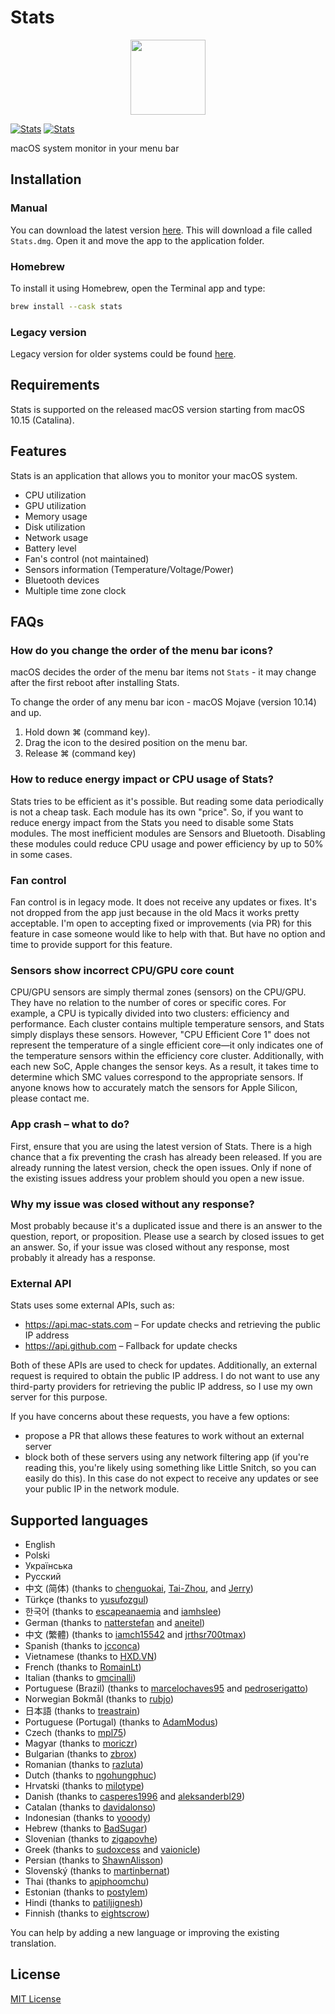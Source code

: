 # Stats

<a href="https://github.com/exelban/stats/releases"><p align="center"><img src="https://github.com/exelban/stats/raw/master/Stats/Supporting%20Files/Assets.xcassets/AppIcon.appiconset/icon_256x256.png" width="120"></p></a>

[![Stats](https://serhiy.s3.eu-central-1.amazonaws.com/Github_repo/stats/menus%3Fv2.3.2.png?v1)](https://github.com/exelban/stats/releases)
[![Stats](https://serhiy.s3.eu-central-1.amazonaws.com/Github_repo/stats/popups%3Fv2.3.2.png?v3)](https://github.com/exelban/stats/releases)

macOS system monitor in your menu bar

## Installation
### Manual
You can download the latest version [here](https://github.com/exelban/stats/releases/latest/download/Stats.dmg).
This will download a file called `Stats.dmg`. Open it and move the app to the application folder.

### Homebrew
To install it using Homebrew, open the Terminal app and type:
```bash
brew install --cask stats
```

### Legacy version
Legacy version for older systems could be found [here](https://mac-stats.com/downloads).

## Requirements
Stats is supported on the released macOS version starting from macOS 10.15 (Catalina).

## Features
Stats is an application that allows you to monitor your macOS system.

 - CPU utilization
 - GPU utilization
 - Memory usage
 - Disk utilization
 - Network usage
 - Battery level
 - Fan's control (not maintained)
 - Sensors information (Temperature/Voltage/Power)
 - Bluetooth devices
 - Multiple time zone clock

## FAQs

### How do you change the order of the menu bar icons?
macOS decides the order of the menu bar items not `Stats` - it may change after the first reboot after installing Stats.

To change the order of any menu bar icon - macOS Mojave (version 10.14) and up.

1. Hold down ⌘ (command key).
2. Drag the icon to the desired position on the menu bar.
3. Release ⌘ (command key)

### How to reduce energy impact or CPU usage of Stats?
Stats tries to be efficient as it's possible. But reading some data periodically is not a cheap task. Each module has its own "price". So, if you want to reduce energy impact from the Stats you need to disable some Stats modules. The most inefficient modules are Sensors and Bluetooth. Disabling these modules could reduce CPU usage and power efficiency by up to 50% in some cases.

### Fan control
Fan control is in legacy mode. It does not receive any updates or fixes. It's not dropped from the app just because in the old Macs it works pretty acceptable. I'm open to accepting fixed or improvements (via PR) for this feature in case someone would like to help with that. But have no option and time to provide support for this feature.

### Sensors show incorrect CPU/GPU core count
CPU/GPU sensors are simply thermal zones (sensors) on the CPU/GPU. They have no relation to the number of cores or specific cores.
For example, a CPU is typically divided into two clusters: efficiency and performance. Each cluster contains multiple temperature sensors, and Stats simply displays these sensors. However, "CPU Efficient Core 1" does not represent the temperature of a single efficient core—it only indicates one of the temperature sensors within the efficiency core cluster.
Additionally, with each new SoC, Apple changes the sensor keys. As a result, it takes time to determine which SMC values correspond to the appropriate sensors. If anyone knows how to accurately match the sensors for Apple Silicon, please contact me.

### App crash – what to do?
First, ensure that you are using the latest version of Stats. There is a high chance that a fix preventing the crash has already been released. If you are already running the latest version, check the open issues. Only if none of the existing issues address your problem should you open a new issue.

### Why my issue was closed without any response?
Most probably because it's a duplicated issue and there is an answer to the question, report, or proposition. Please use a search by closed issues to get an answer.
So, if your issue was closed without any response, most probably it already has a response.

### External API
Stats uses some external APIs, such as:

- https://api.mac-stats.com – For update checks and retrieving the public IP address
- https://api.github.com – Fallback for update checks

Both of these APIs are used to check for updates. Additionally, an external request is required to obtain the public IP address. I do not want to use any third-party providers for retrieving the public IP address, so I use my own server for this purpose.

If you have concerns about these requests, you have a few options:

- propose a PR that allows these features to work without an external server
- block both of these servers using any network filtering app (if you're reading this, you're likely using something like Little Snitch, so you can easily do this). In this case do not expect to receive any updates or see your public IP in the network module.


## Supported languages
- English
- Polski
- Українська
- Русский
- 中文 (简体) (thanks to [chenguokai](https://github.com/chenguokai), [Tai-Zhou](https://github.com/Tai-Zhou), and [Jerry](https://github.com/Jerry23011))
- Türkçe (thanks to [yusufozgul](https://github.com/yusufozgul))
- 한국어 (thanks to [escapeanaemia](https://github.com/escapeanaemia) and [iamhslee](https://github.com/iamhslee))
- German (thanks to [natterstefan](https://github.com/natterstefan) and [aneitel](https://github.com/aneitel))
- 中文 (繁體) (thanks to [iamch15542](https://github.com/iamch15542) and [jrthsr700tmax](https://github.com/jrthsr700tmax))
- Spanish (thanks to [jcconca](https://github.com/jcconca))
- Vietnamese (thanks to [HXD.VN](https://github.com/xuandung38))
- French (thanks to [RomainLt](https://github.com/RomainLt))
- Italian (thanks to [gmcinalli](https://github.com/gmcinalli))
- Portuguese (Brazil) (thanks to [marcelochaves95](https://github.com/marcelochaves95) and [pedroserigatto](https://github.com/pedroserigatto))
- Norwegian Bokmål (thanks to [rubjo](https://github.com/rubjo))
- 日本語 (thanks to [treastrain](https://github.com/treastrain))
- Portuguese (Portugal) (thanks to [AdamModus](https://github.com/AdamModus))
- Czech (thanks to [mpl75](https://github.com/mpl75))
- Magyar (thanks to [moriczr](https://github.com/moriczr))
- Bulgarian (thanks to [zbrox](https://github.com/zbrox))
- Romanian (thanks to [razluta](https://github.com/razluta))
- Dutch (thanks to [ngohungphuc](https://github.com/ngohungphuc))
- Hrvatski (thanks to [milotype](https://github.com/milotype))
- Danish (thanks to [casperes1996](https://github.com/casperes1996) and [aleksanderbl29](https://github.com/aleksanderbl29))
- Catalan (thanks to [davidalonso](https://github.com/davidalonso))
- Indonesian (thanks to [yooody](https://github.com/yooody))
- Hebrew (thanks to [BadSugar](https://github.com/BadSugar))
- Slovenian (thanks to [zigapovhe](https://github.com/zigapovhe))
- Greek (thanks to [sudoxcess](https://github.com/sudoxcess) and [vaionicle](https://github.com/vaionicle))
- Persian (thanks to [ShawnAlisson](https://github.com/ShawnAlisson))
- Slovenský (thanks to [martinbernat](https://github.com/martinbernat))
- Thai (thanks to [apiphoomchu](https://github.com/apiphoomchu))
- Estonian (thanks to [postylem](https://github.com/postylem))
- Hindi (thanks to [patiljignesh](https://github.com/patiljignesh))
- Finnish (thanks to [eightscrow](https://github.com/eightscrow))

You can help by adding a new language or improving the existing translation.

## License
[MIT License](https://github.com/exelban/stats/blob/master/LICENSE)
